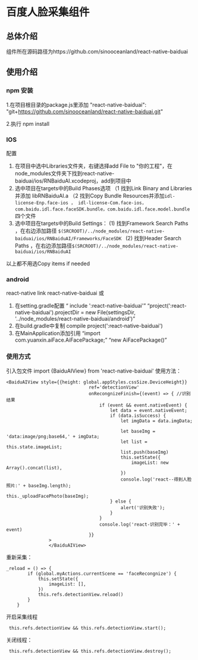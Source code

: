 # 百度人脸采集组件

## 总体介绍

​	组件所在源码路径为https://github.com/sinooceanland/react-native-baiduai

## 使用介绍

### npm 安装

1.在项目根目录的package.js里添加  "react-native-baiduai": "git+https://github.com/sinooceanland/react-native-baiduai.git"

2.执行 npm install

### IOS

配置
1. 在项目中选中Libraries文件夹，右键选择add File to "你的工程"，在node_modules文件夹下找到react-native-baiduai/ios/RNBaiduAI.xcodeproj，add到项目中
2. 选中项目在targets中的Build Phases选项
 （1 找到Link Binary and Libraries并添加 libRNBaiduAI.a
（2 找到Copy Bundle Resources并添加```idl-license-Enp.face-ios ， idl-license-Com.face-ios，com.baidu.idl.face.faceSDK.bundle，com.baidu.idl.face.model.bundle```四个文件
3. 选中项目在targets中的Build Settings：
(1)  找到Framework Search Paths ，在右边添加路径 ```$(SRCROOT)/../node_modules/react-native-baiduai/ios/RNBaiduAI/Frameworks/FaceSDK ```
(2) 找到Header Search Paths ，在右边添加路径```$(SRCROOT)/../node_modules/react-native-baiduai/ios/RNBaiduAI```

以上都不用选Copy items if needed 


### android
react-native link react-native-baiduai
或
1. 在setting.gradle配置 “ include ':react-native-baiduai'”
“project(':react-native-baiduai').projectDir = new File(settingsDir, '../node_modules/react-native-baiduai/android')”
2. 在build.gradle中复制
compile project(':react-native-baiduai')
3. 在MainApplication添加引用 “import com.yuanxin.aiFace.AiFacePackage;”
“new AiFacePackage()”

### 使用方式

引入包文件
import {BaiduAIView} from 'react-native-baiduai'
使用方法：
```
<BaiduAIView style={{height: global.appStyles.cssSize.DeviceHeight}}
                               ref='detectionView'
                               onRecongnizeFinish={(event) => { //识别结果
                                   if (event && event.nativeEvent) {
                                       let data = event.nativeEvent;
                                       if (data.isSuccess) {
                                           let imgData = data.imgData;

                                           let baseImg = 'data:image/png;base64,' + imgData;
                                           let list = this.state.imageList;
                                           list.push(baseImg)
                                           this.setState({
                                               imageList: new Array().concat(list),
                                           })
                                           console.log('react--得到人脸照片:' + baseImg.length);
                                           this._uploadFacePhoto(baseImg);
                                       } else {
                                           alert('识别失败');
                                       }
                                   }
                                   console.log('react-识别完毕：' + event)
                               }}
                >
                </BaiduAIView>
```
重新采集：
```
_reload = () => {
        if (global.myActions.currentScene == 'faceRecongnize') {
            this.setState({
                imageList: [],
            })
            this.refs.detectionView.reload()
        }
    }
```
开启采集线程
```
 this.refs.detectionView && this.refs.detectionView.start();
```
关闭线程：
```
 this.refs.detectionView && this.refs.detectionView.destroy();
```


